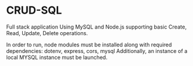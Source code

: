 # CRUD-SQL

Full stack application Using MySQL and Node.js supporting basic Create, Read, Update, Delete operations.

In order to run, node modules must be installed along with required dependencies: dotenv, express, cors, mysql
Additionally, an instance of a local MYSQL instance must be launched.
